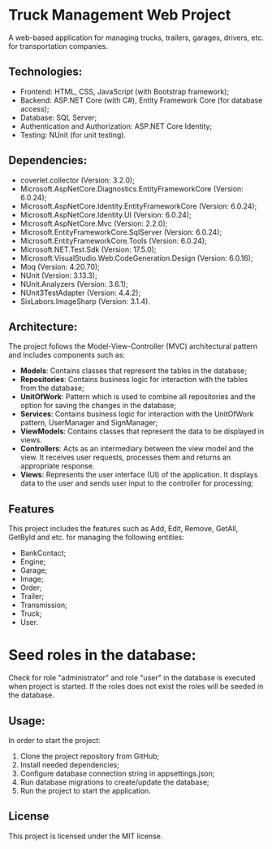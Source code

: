 # Truck Management Web Project

A web-based application for managing trucks, trailers, garages, drivers, etc. for transportation companies.

## Technologies:

- Frontend: HTML, CSS, JavaScript (with Bootstrap framework);
- Backend: ASP.NET Core (with C#), Entity Framework Core (for database access);
- Database: SQL Server;
- Authentication and Authorization: ASP.NET Core Identity;
- Testing: NUnit (for unit testing).

## Dependencies:

- coverlet.collector (Version: 3.2.0);
- Microsoft.AspNetCore.Diagnostics.EntityFrameworkCore (Version: 6.0.24);
- Microsoft.AspNetCore.Identity.EntityFrameworkCore (Version: 6.0.24);
- Microsoft.AspNetCore.Identity.UI (Version: 6.0.24);
- Microsoft.AspNetCore.Mvc (Version: 2.2.0);
- Microsoft.EntityFrameworkCore.SqlServer (Version: 6.0.24);
- Microsoft.EntityFrameworkCore.Tools (Version: 6.0.24);
- Microsoft.NET.Test.Sdk (Version: 17.5.0);
- Microsoft.VisualStudio.Web.CodeGeneration.Design (Version: 6.0.16);
- Moq (Version: 4.20.70);
- NUnit (Version: 3.13.3);
- NUnit.Analyzers (Version: 3.6.1);
- NUnit3TestAdapter (Version: 4.4.2);
- SixLabors.ImageSharp (Version: 3.1.4).

## Architecture:

The project follows the Model-View-Controller (MVC) architectural pattern and includes components such as:

- **Models**: Contains classes that represent the tables in the database;
- **Repositories**: Contains business logic for interaction with the tables from the database;
- **UnitOfWork**: Pattern which is used to combine all repositories and the option for saving the changes in the database;
- **Services**: Contains business logic for interaction with the UnitOfWork pattern, UserManager and SignManager;
- **ViewModels**: Contains classes that represent the data to be displayed in views.
- **Controllers**: Acts as an intermediary between the view model and the view. It receives user requests, processes them and returns an appropriate response.
- **Views**: Represents the user interface (UI) of the application. It displays data to the user and sends user input to the controller for processing;

## Features

This project includes the features such as Add, Edit, Remove, GetAll, GetById and etc. for managing the following entities:

- BankContact;
- Engine;
- Garage;
- Image;
- Order;
- Trailer;
- Transmission;
- Truck;
- User.

# Seed roles in the database:

Check for role "administrator" and role "user" in the database is executed when project is started.
If the roles does not exist the roles will be seeded in the database.

## Usage:

In order to start the project:

1. Clone the project repository from GitHub;
2. Install needed dependencies;
3. Configure database connection string in appsettings.json;
4. Run database migrations to create/update the database;
5. Run the project to start the application.

## License

This project is licensed under the MIT license.
